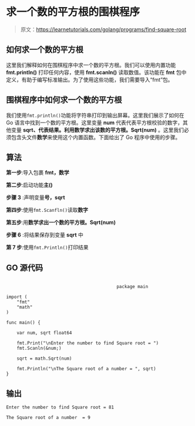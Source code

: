 # 求一个数的平方根的围棋程序

> 原文：<https://learnetutorials.com/golang/programs/find-square-root>

## 如何求一个数的平方根

这里我们解释如何在围棋程序中求一个数的平方根。我们可以使用内置功能 **fmt.println()** 打印任何内容，使用 **fmt.scanln()** 读取数值。该功能在 **fmt** 包中定义，有助于编写标准输出。为了使用这些功能，我们需要导入“fmt”包。

## 围棋程序中如何求一个数的平方根

我们使用`fmt.println()`功能将字符串打印到输出屏幕。这里我们展示了如何在 Go 语言中找到一个数的平方根。这里变量 **num** 代表代表平方根校验的数字，其他变量 **sqrt、**代表结果。利用**数学求出该数的平方根。Sqrt(num)** 。这里我们必须包含头文件**数学**来使用这个内置函数。下面给出了 Go 程序中使用的步骤。

## 算法

**第一步**:导入包裹 **fmt，数学**

**第二步**:启动功能**主()**

**步骤 3** :声明变量**号，sqrt**

**第四步**:使用`fmt.Scanfln()`读取**数字**

**第五步**:用**数学求出一个数的平方根。Sqrt(num)**

**步骤 6** :将结果保存到变量 **sqrt** 中

**第 7 步**:使用`fmt.Println()`打印结果

## GO 源代码

```

                                          package main

import (
    "fmt"
    "math"
)

func main() {

    var num, sqrt float64

    fmt.Print("\nEnter the number to find Square root = ")
    fmt.Scanln(&num;)

    sqrt = math.Sqrt(num)

    fmt.Println("\nThe Square root of a number = ", sqrt)
}

```

## 输出

```
Enter the number to find Square root = 81

The Square root of a number  = 9
```